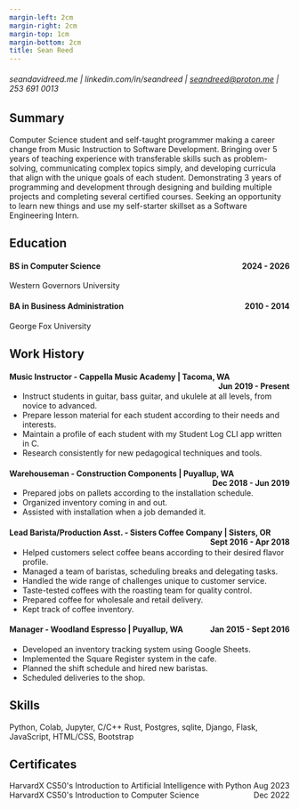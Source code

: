```yaml
---
margin-left: 2cm
margin-right: 2cm
margin-top: 1cm
margin-bottom: 2cm
title: Sean Reed
---
```

###### seandavidreed.me | linkedin.com/in/seandreed | seandreed@proton.me | 253 691 0013

## Summary
Computer Science student and self-taught programmer making a career change from Music Instruction to Software Development. Bringing over 5 years of teaching experience with transferable skills such as problem-solving, communicating complex topics simply, and developing curricula that align with the unique goals of each student. Demonstrating 3 years of programming and development through designing and building multiple projects and completing several certified courses. Seeking an opportunity to learn new things and use my self-starter skillset as a Software Engineering Intern.

## Education
#### <span style="float: left">BS in Computer Science</span>
#### <span style="float: right">2024 - 2026</span><br>
Western Governors University

#### <span style="float: left;">BA in Business Administration</span>
#### <span style="float: right;">2010 - 2014</span><br>
George Fox University

## Work History

#### <span style="float: left">Music Instructor - Cappella Music Academy | Tacoma, WA</span>
#### <span style="float: right">Jun 2019 - Present</span><br>

- Instruct students in guitar, bass guitar, and ukulele at all levels, from novice to advanced.
- Prepare lesson material for each student according to their needs and interests.
- Maintain a profile of each student with my Student Log CLI app written in C.
- Research consistently for new pedagogical techniques and tools.

#### <span style="float: left">Warehouseman - Construction Components | Puyallup, WA</span>
#### <span style="float: right">Dec 2018 - Jun 2019</span><br>

- Prepared jobs on pallets according to the installation schedule.
- Organized inventory coming in and out.
- Assisted with installation when a job demanded it.

#### <span style="float: left">Lead Barista/Production Asst. - Sisters Coffee Company | Sisters, OR</span>
#### <span style="float: right">Sept 2016 - Apr 2018</span><br>

- Helped customers select coffee beans according to their desired flavor profile.
- Managed a team of baristas, scheduling breaks and delegating tasks.
- Handled the wide range of challenges unique to customer service.
- Taste-tested coffees with the roasting team for quality control.
- Prepared coffee for wholesale and retail delivery.
- Kept track of coffee inventory.

#### <span style="float: left">Manager - Woodland Espresso | Puyallup, WA</span>
#### <span style="float: right">Jan 2015 - Sept 2016</span><br>

- Developed an inventory tracking system using Google Sheets.
- Implemented the Square Register system in the cafe.
- Planned the shift schedule and hired new baristas.
- Scheduled deliveries to the shop.

## Skills
Python, Colab, Jupyter, C/C++ Rust, Postgres, sqlite, Django, Flask, JavaScript, HTML/CSS, Bootstrap

## Certificates
<span style="float: left">HarvardX CS50's Introduction to Artificial Intelligence with Python</span>
<span style="float: right">Aug 2023</span><br>
<span style="float: left">HarvardX CS50's Introduction to Computer Science</span>
<span style="float: right">Dec 2022</span><br>
